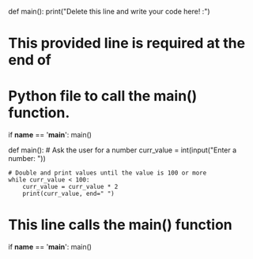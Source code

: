 <!-- Problem Statement
Write a program that asks a user to enter a number. Your program will then double that number and print out the result. It will repeat that process until the value is 100 or greater.

For example if the user enters the number 2 you would then print:

4 8 16 32 64 128

Note that:

2 doubled is 4

4 doubled is 8

8 doubled is 16

and so on.

We stop at 128 because that value is greater than 100.

Maintain the current number in a variable named curr_value. When you double the number, you should be updating curr_value. Recall that you can double the value of curr_value using a line like:

curr_value = curr_value * 2

This program should have a while loop and the while loop condition should test if curr_value is less than 100. Thus, your program will have the line:

while curr_value < 100: -->

<!-- Starter Code -->
def main():
    print("Delete this line and write your code here! :")


# This provided line is required at the end of
# Python file to call the main() function.
if __name__ == '__main__':
    main()




<!-- Solution -->
def main():
    # Ask the user for a number
    curr_value = int(input("Enter a number: "))

    # Double and print values until the value is 100 or more
    while curr_value < 100:
        curr_value = curr_value * 2
        print(curr_value, end=" ")

# This line calls the main() function
if __name__ == '__main__':
    main()
